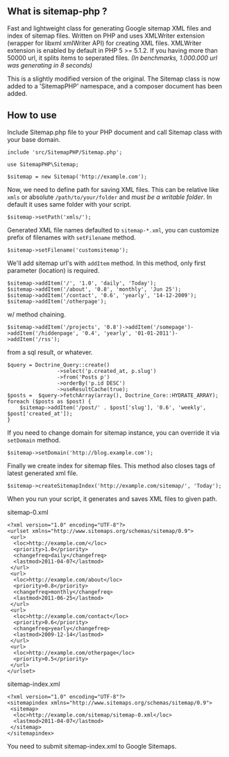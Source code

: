 What is sitemap-php ?
----------

Fast and lightweight class for generating Google sitemap XML files and index of sitemap files. Written on PHP and uses XMLWriter extension (wrapper for libxml xmlWriter API) for creating XML files. XMLWriter extension is enabled by default in PHP 5 >= 5.1.2. If you having more than 50000 url, it splits items to seperated files. _(In benchmarks, 1.000.000 url was generating in 8 seconds)_

This is a slightly modified version of the original. The Sitemap class is now added to a 'SitemapPHP' namespace, and a composer document has been added.

How to use
----------

Include Sitemap.php file to your PHP document and call Sitemap class with your base domain.

	include 'src/SitemapPHP/Sitemap.php';
    
    use SitemapPHP\Sitemap;

	$sitemap = new Sitemap('http://example.com');	

Now, we need to define path for saving XML files. This can be relative like `xmls` or absolute `/path/to/your/folder` and *must be a writable folder*. In default it uses same folder with your script.

	$sitemap->setPath('xmls/');

Generated XML file names defaulted to `sitemap-*.xml`, you can customize prefix of filenames with `setFilename` method.

	$sitemap->setFilename('customsitemap');

	
We'll add sitemap url's with `addItem` method. In this method, only first parameter (location) is required.

	$sitemap->addItem('/', '1.0', 'daily', 'Today');
	$sitemap->addItem('/about', '0.8', 'monthly', 'Jun 25');
	$sitemap->addItem('/contact', '0.6', 'yearly', '14-12-2009');
	$sitemap->addItem('/otherpage');

w/ method chaining.

	$sitemap->addItem('/projects', '0.8')->addItem('/somepage')->addItem('/hiddenpage', '0.4', 'yearly', '01-01-2011')->addItem('/rss');

from a sql result, or whatever.

	$query = Doctrine_Query::create()
					->select('p.created_at, p.slug')
					->from('Posts p')
					->orderBy('p.id DESC')
					->useResultCache(true);
	$posts =  $query->fetchArray(array(), Doctrine_Core::HYDRATE_ARRAY);
    foreach ($posts as $post) {
        $sitemap->addItem('/post/' . $post['slug'], '0.6', 'weekly', $post['created_at']);
    }

If you need to change domain for sitemap instance, you can override it via `setDomain` method.

	$sitemap->setDomain('http://blog.example.com');
	
Finally we create index for sitemap files. This method also closes tags of latest generated xml file.

	$sitemap->createSitemapIndex('http://example.com/sitemap/', 'Today');
	
When you run your script, it generates and saves XML files to given path.
	
sitemap-0.xml

	<?xml version="1.0" encoding="UTF-8"?>
	<urlset xmlns="http://www.sitemaps.org/schemas/sitemap/0.9">
	 <url>
	  <loc>http://example.com/</loc>
	  <priority>1.0</priority>
	  <changefreq>daily</changefreq>
	  <lastmod>2011-04-07</lastmod>
	 </url>
	 <url>
	  <loc>http://example.com/about</loc>
	  <priority>0.8</priority>
	  <changefreq>monthly</changefreq>
	  <lastmod>2011-06-25</lastmod>
	 </url>
	 <url>
	  <loc>http://example.com/contact</loc>
	  <priority>0.6</priority>
	  <changefreq>yearly</changefreq>
	  <lastmod>2009-12-14</lastmod>
	 </url>
	 <url>
	  <loc>http://example.com/otherpage</loc>
	  <priority>0.5</priority>
	 </url>
	</urlset>
	
sitemap-index.xml

	<?xml version="1.0" encoding="UTF-8"?>
	<sitemapindex xmlns="http://www.sitemaps.org/schemas/sitemap/0.9">
	 <sitemap>
	  <loc>http://example.com/sitemap/sitemap-0.xml</loc>
	  <lastmod>2011-04-07</lastmod>
	 </sitemap>
	</sitemapindex>
	
You need to submit sitemap-index.xml to Google Sitemaps.
